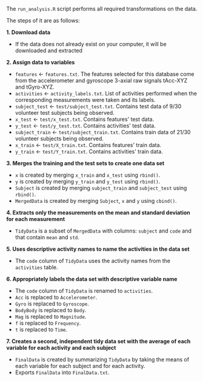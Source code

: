The `run_analysis.R` script performs all required transformations on the data.

The steps of it are as follows:

**1. Download data**
- If the data does not already exist on your computer, it will be downloaded and extracted

**2. Assign data to variables**
- `features` <- `features.txt`. The features selected for this database come from the accelerometer and gyroscope 3-axial raw signals tAcc-XYZ and tGyro-XYZ.
- `activities` <- `activity_labels.txt`. List of activities performed when the corresponding measurements were taken and its labels.
- `subject_test` <- `test/subject_test.txt`. Contains test data of 9/30 volunteer test subjects being observed.
- `x_test` <- `test/x_test.txt`. Contains features' test data.
- `y_test` <- `test/y_test.txt`. Contains activities' test data.
- `subject_train` <- `test/subject_train.txt`. Contains train data of 21/30 volunteer subjects being observed.
- `x_train` <- `test/X_train.txt`. Contains features' train data.
- `y_train` <- `test/Y_train.txt`. Contains activities' train data.

**3. Merges the training and the test sets to create one data set**
- `x` is created by merging `x_train` and `x_test` using `rbind()`.
- `y` is created by merging `y_train` and `y_test` using `rbind()`.
- `Subject` is created by merging `subject_train` and `subject_test` using `rbind()`.
- `MergedData` is created by merging `Subject`, `x` and `y` using `cbind()`.

**4. Extracts only the measurements on the mean and standard deviation for each measurement**
- `TidyData` is a subset of `MergedData` with columns: `subject` and `code` and that contain `mean` and `std`.

**5. Uses descriptive activity names to name the activities in the data set**
- The `code` column of `TidyData` uses the activity names from the `activities` table.

**6. Appropriately labels the data set with descriptive variable name**
- The `code` column of `TidyData` is renamed to `activities`.
- `Acc` is replaced to `Accelerometer`.
- `Gyro` is replaced to `Gyroscope`.
- `BodyBody` is replaced to `Body`.
- `Mag` is replaced to `Magnitude`.
- `f` is replaced to `Frequency`.
- `t` is replaced to `Time`.

**7. Creates a second, independent tidy data set with the average of each variable for each activity and each subject**
- `FinalData` is created by summarizing `TidyData` by taking the means of each variable for each subject and for each activity.
- Exports `FinalData` into `FinalData.txt`.